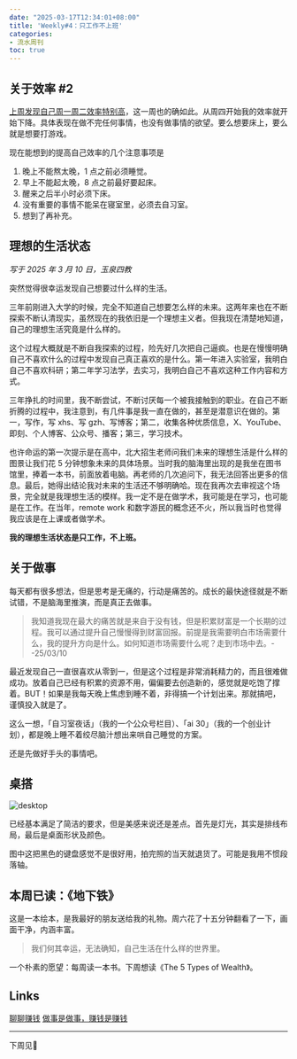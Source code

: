 ```yaml
---
date: "2025-03-17T12:34:01+08:00"
title: 'Weekly#4：只工作不上班'
categories:
- 流水周刊
toc: true
---
```


## 关于效率 #2

[上周发现自己周一周二效率特别高](https://blogs-ftt.pages.dev/posts/250302-250308/#:~:text=关于效率)，这一周也的确如此。从周四开始我的效率就开始下降。具体表现在做不完任何事情，也没有做事情的欲望。要么想要床上，要么就是想要打游戏。

现在能想到的提高自己效率的几个注意事项是
1. 晚上不能熬太晚，1 点之前必须睡觉。
2. 早上不能起太晚，8 点之前最好要起床。
3. 醒来之后半小时必须下床。
4. 没有重要的事情不能呆在寝室里，必须去自习室。
5. 想到了再补充。

## 理想的生活状态

*写于 2025 年 3 月 10 日，玉泉四教*

突然觉得很幸运发现自己想要过什么样的生活。

 三年前刚进入大学的时候，完全不知道自己想要怎么样的未来。这两年来也在不断探索不断认清现实，虽然现在的我依旧是一个理想主义者。但我现在清楚地知道，自己的理想生活究竟是什么样的。

这个过程大概就是不断自我探索的过程，险先好几次把自己逼疯。也是在慢慢明确自己不喜欢什么的过程中发现自己真正喜欢的是什么。第一年进入实验室，我明白自己不喜欢科研；第二年学习法学，去实习，我明白自己不喜欢这种工作内容和方式。

三年挣扎的时间里，我不断尝试，不断讨厌每一个被我接触到的职业。在自己不断折腾的过程中，我注意到，有几件事是我一直在做的，甚至是潜意识在做的。第一，写作，写 xhs、写 gzh、写博客；第二，收集各种优质信息，X、YouTube、即刻、个人博客、公众号、播客；第三，学习技术。

也许命运的第一次提示是在高中，北大招生老师问我们未来的理想生活是什么样的图景让我们花 5 分钟想象未来的具体场景。当时我的脑海里出现的是我坐在图书馆里，捧着一本书，前面放着电脑。再老师的几次追问下，我无法回答出更多的信息。最后，她得出结论我对未来的生活还不够明确哈。现在我再次去审视这个场景，完全就是我理想生活的模样。我一定不是在做学术，我可能是在学习，也可能是在工作。在当年，remote work 和数字游民的概念还不火，所以我当时也觉得我应该是在上课或者做学术。

**我的理想生活状态是只工作，不上班。**

## 关于做事

每天都有很多想法，但是思考是无痛的，行动是痛苦的。成长的最快途径就是不断试错，不是脑海里推演，而是真正去做事。

> 我知道我现在最大的痛苦就是来自于没有钱，但是积累财富是一个长期的过程。我可以通过提升自己慢慢得到财富回报。前提是我需要明白市场需要什么，我的提升方向是什么。如何知道市场需要什么呢？走到市场中去。--25/03/10

最近发现自己一直很喜欢从零到一，但是这个过程是非常消耗精力的，而且很难做成功。放着自己已经有积累的资源不用，偏偏要去创造新的，感觉就是吃饱了撑着。BUT！如果是我每天晚上焦虑到睡不着，非得搞一个计划出来。那就搞吧，谨慎投入就是了。

这么一想，「自习室夜话」（我的一个公众号栏目）、「ai 30」（我的一个创业计划），都是晚上睡不着绞尽脑汁想出来哄自己睡觉的方案。

还是先做好手头的事情吧。

## 桌搭

![desktop](https://ad0e046.webp.li/IMG_0021.jpeg) 

已经基本满足了简洁的要求，但是美感来说还是差点。首先是灯光，其实是排线布局，最后是桌面形状及颜色。

图中这把黑色的键盘感觉不是很好用，拍完照的当天就退货了。可能是我用不惯段落轴。

## 本周已读：《地下铁》

这是一本绘本，是我最好的朋友送给我的礼物。周六花了十五分钟翻看了一下，画面干净，内涵丰富。

> 我们何其幸运，无法确知，自己生活在什么样的世界里。

一个朴素的愿望：每周读一本书。下周想读《The 5 Types of Wealth》。

## Links

[聊聊赚钱](https://x.com/KK_CNJP/status/1828692008669782282)
[做事是做事，赚钱是赚钱](https://x.com/keyahayek/status/1898530864515997976)

---
下周见👋
